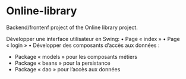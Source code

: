 # Online-library
Backend/frontenf project of the Online library project.


   Développer une interface utilisateur en Swing:
    • Page « index »
    • Page « login »
    • Développer des composants d’accès aux données :
- Package « models » pour les composants métiers
- Package « beans » pour la persistance
- Package « dao » pour l’accès aux données
